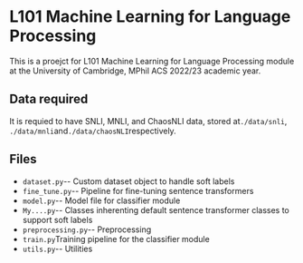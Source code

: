 # L101 Machine Learning for Language Processing

This is a proejct for L101 Machine Learning for Language Processing module at the University of Cambridge, MPhil ACS 2022/23 academic year. 


## Data required

It is requied to have SNLI, MNLI, and ChaosNLI data, stored at`./data/snli`, `./data/mnli`and`./data/chaosNLI`respectively.

## Files

 - `dataset.py`-- Custom dataset object to handle soft labels
 - `fine_tune.py`-- Pipeline for fine-tuning sentence transformers
 - `model.py`-- Model file for classifier module
 - `My....py`-- Classes inherenting default sentence transformer classes to support soft labels
 - `preprocessing.py`-- Preprocessing
 - `train.py`Training pipeline for the classifier module
 - `utils.py`-- Utilities
